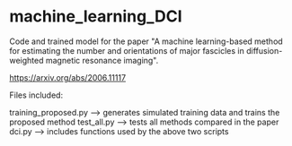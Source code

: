 # machine_learning_DCI

Code and trained model for the paper "A machine learning-based method for estimating the number and orientations of major fascicles in diffusion-weighted magnetic resonance imaging".

https://arxiv.org/abs/2006.11117


Files included:

training_proposed.py  -->   generates simulated training data and trains the proposed method
test_all.py           -->   tests all methods compared in the paper
dci.py                -->   includes functions used by the above two scripts

